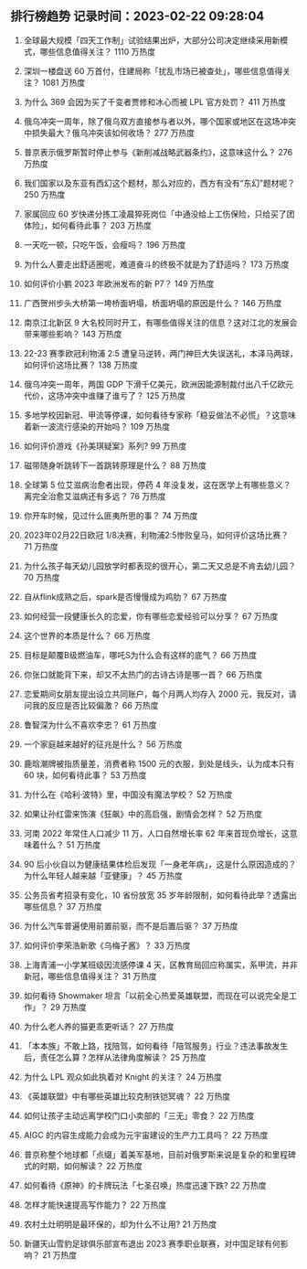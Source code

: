 
## 排行榜趋势 记录时间：2023-02-22 09:28:04
  
  1. 全球最大规模「四天工作制」试验结果出炉，大部分公司决定继续采用新模式，哪些信息值得关注？ 1110 万热度
    
  2. 深圳一楼盘送 60 万首付，住建局称「扰乱市场已被查处」，哪些信息值得关注？ 1081 万热度
    
  3. 为什么 369 会因为买了千变者贾修和冰心而被 LPL 官方处罚？ 411 万热度
    
  4. 俄乌冲突一周年，除了俄乌双方直接参与者以外，哪个国家或地区在这场冲突中损失最大？俄乌冲突该如何收场？ 277 万热度
    
  5. 普京表示俄罗斯暂时停止参与《新削减战略武器条约》，这意味这什么？ 276 万热度
    
  6. 我们国家以及东亚有西幻这个题材，那么对应的，西方有没有“东幻”题材呢？ 250 万热度
    
  7. 家属回应 60 岁快递分拣工凌晨猝死岗位「中通没给上工伤保险，只给买了团体险」，如何看待此事？ 203 万热度
    
  8. 一天吃一顿，只吃午饭，会瘦吗？ 196 万热度
    
  9. 为什么人要走出舒适圈呢，难道奋斗的终极不就是为了舒适吗？ 173 万热度
    
  10. 如何评价小鹏 2023 年欧洲发布的新 P7？ 149 万热度
    
  11. 广西贺州步头大桥第一垮桥面坍塌，桥面坍塌的原因是什么？ 146 万热度
    
  12. 南京江北新区 9 大名校同时开工，有哪些值得关注的信息？这对江北的发展会带来哪些影响？ 143 万热度
    
  13. 22-23 赛季欧冠利物浦 2:5 遭皇马逆转，两门神巨大失误送礼，本泽马两球，如何评价这场比赛？ 138 万热度
    
  14. 俄乌冲突一周年，两国 GDP 下滑千亿美元，欧洲因能源制裁付出八千亿欧元代价，这场冲突中谁赚了谁亏了？ 125 万热度
    
  15. 多地学校因新冠、甲流等停课，如何看待专家称「稳妥做法不必慌」？这意味着新一波流行感染的开始吗？ 109 万热度
    
  16. 如何评价游戏《孙美琪疑案》系列? 99 万热度
    
  17. 磁带随身听跳转下一首跳转原理是什么？ 88 万热度
    
  18. 全球第 5 位艾滋病治愈者出现，停药 4 年没复发，这在医学上有哪些意义？离完全治愈艾滋病还有多远？ 76 万热度
    
  19. 你开车时候，见过什么匪夷所思的事？ 74 万热度
    
  20. 2023年02月22日欧冠 1/8决赛，利物浦2:5惨败皇马，如何评价这场比赛？ 71 万热度
    
  21. 为什么孩子每天幼儿园放学时都表现的很开心，第二天又总是不肯去幼儿园？ 70 万热度
    
  22. 自从flink成熟之后，spark是否慢慢成为鸡肋？ 67 万热度
    
  23. 如何经营一段健康长久的恋爱，你有哪些恋爱经验可以分享？ 67 万热度
    
  24. 这个世界的本质是什么？ 66 万热度
    
  25. 目标是颠覆B级燃油车，哪吒S为什么会有这样的底气？ 66 万热度
    
  26. 你张口就能背下来，却又不太热门的古诗古诗是哪一首？ 66 万热度
    
  27. 恋爱期间女朋友提出设立共同账户，每个月两人均存入 2000 元，我反对，请问我的反应是否比较偏激？ 66 万热度
    
  28. 鲁智深为什么不喜欢李忠？ 61 万热度
    
  29. 一个家庭越来越好的征兆是什么？ 56 万热度
    
  30. 鹿晗潮牌被指质量差，消费者称 1500 元的衣服，到处是线头，认为成本只有 60 块，如何看待此事？ 53 万热度
    
  31. 为什么在《哈利·波特》里，中国没有魔法学校？ 52 万热度
    
  32. 如果让孙红雷来饰演《狂飙》中的高启强，剧情会怎样？ 52 万热度
    
  33. 河南 2022 年常住人口减少 11 万，人口自然增长率 62 年来首现负增长，这意味着什么？ 51 万热度
    
  34. 90 后小伙自以为健康结果体检后发现「一身老年病」，这是什么原因造成的？为什么年轻人越来越「亚健康」？ 45 万热度
    
  35. 公务员省考招录有变化，10 省份放宽 35 岁年龄限制，如何看待此举？透露出哪些信息？ 37 万热度
    
  36. 为什么汽车普遍使用前置前驱，而不是后置后驱？ 37 万热度
    
  37. 如何评价李荣浩新歌《乌梅子酱》？ 33 万热度
    
  38. 上海青浦一小学某班级因流感停课 4 天，区教育局回应称属实，系甲流，并非新冠，哪些信息值得关注？ 31 万热度
    
  39. 如何看待 Showmaker 坦言「以前全心热爱英雄联盟，而现在可以说完全是工作」？ 29 万热度
    
  40. 为什么老人养的猫更乖更听话？ 27 万热度
    
  41. 「本本族」不敢上路，找陪驾，如何看待「陪驾服务」行业？违法事故发生后，责任怎么算？怎样从法律角度解读？ 25 万热度
    
  42. 为什么 LPL 观众如此执着对 Knight 的关注？ 24 万热度
    
  43. 《英雄联盟》中有哪些英雄比较克制铁铠冥魂？ 22 万热度
    
  44. 如何让孩子主动远离学校门口小卖部的「三无」零食？ 22 万热度
    
  45. AIGC 的内容生成能力会成为元宇宙建设的生产力工具吗？ 22 万热度
    
  46. 普京称整个地球都「点缀」着美军基地，目前对俄罗斯来说是复杂的和里程碑式的时期，如何解读？ 22 万热度
    
  47. 如何看待《原神》的卡牌玩法「七圣召唤」热度迅速下跌? 22 万热度
    
  48. 怎样才能快速提高写作能力？ 22 万热度
    
  49. 农村土灶明明是最环保的，却为什么不让用? 21 万热度
    
  50. 新疆天山雪豹足球俱乐部宣布退出 2023 赛季职业联赛，对中国足球有何影响？ 21 万热度
    